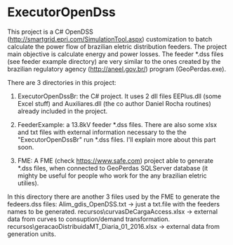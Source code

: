 # ExecutorOpenDss
This project is a C# OpenDSS (http://smartgrid.epri.com/SimulationTool.aspx) customization to batch calculate the power flow of brazilian eletric distribution feeders. The project main objective is calculate energy and power losses. The feeder *.dss files (see feeder example directory) are very similar to the ones created by the brazilian regulatory agency (http://aneel.gov.br/) program (GeoPerdas.exe).

There are 3 directories in this project:
1. ExecutorOpenDssBr: the C# project. 
It uses 2 dll files EEPlus.dll (some Excel stuff) and Auxiliares.dll (the co author Daniel Rocha routines) already included in the project.    

2. FeederExample: a 13.8kV feeder *.dss files. There are also some xlsx and txt files with external information necessary to the the "ExecutorOpenDssBr" run *.dss files. I'll explain more about this part soon.  

3. FME: A FME (check https://www.safe.com) project able to generate *.dss files, when connected to GeoPerdas SQLServer database (it mighty be useful for people who work for the any brazilian eletric utilies).

In this directory there are another 3 files used by the FME to generate the fedeers.dss files:
Alim_gdis_OpenDSS.txt -> just a txt.file with the feeders names to be generated.
recursos\curvasDeCargaAccess.xlsx -> external data from curves to consuption/demand transformation.
recursos\geracaoDistribuidaMT_Diaria_01_2016.xlsx -> external data from generation units.

